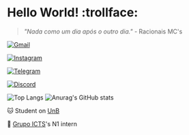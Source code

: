 # Hello World! :trollface:
> _"Nada como um dia após o outro dia."_ - Racionais MC's

<a href="mailto:garaujodeoliveira1@gmail.com" target="_blank">![Gmail](https://img.shields.io/badge/Gmail-D14836?style=flat&logo=gmail&logoColor=white)</a>

<a href="https://instagram.com/guilherme.araujo.23" target="_blank">![Instagram](https://img.shields.io/badge/Instagram-%23E4405F.svg?style=flat&logo=Instagram&logoColor=white)</a>

<a href="https://t.me/guilhermea23" target="_blank">![Telegram](https://img.shields.io/badge/Telegram-2CA5E0?style=flat&logo=telegram&logoColor=white)</a>

<a href="https://discord.gg/Q3djDw4V">![Discord](https://img.shields.io/discord/781351444120338472?style=social&logo=discord&logoColor=000000&label=discord&labelColor=000000&color=FFFFFF&cacheSeconds=2000&link=https%3A%2F%2Fdiscord.gg%2FQ3djDw4V)</a>

![Top Langs](https://github-readme-stats.vercel.app/api/top-langs/?username=guilhermea23&theme=dark)
![Anurag's GitHub stats](https://github-readme-stats.vercel.app/api?username=guilhermea23&theme=dark)

:cat: Student on [UnB](https://unb.br)

:egg: [Grupo ICTS](https://icts.org.br/home)'s N1 intern
